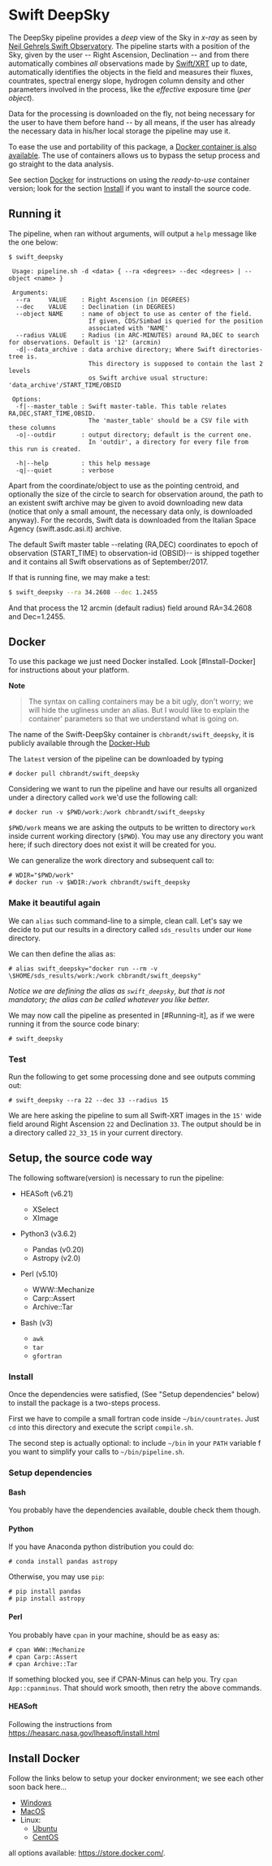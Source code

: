 [dockerhub]: https://hub.docker.com/r/chbrandt/swift_deepsky/
[Swift]: https://en.wikipedia.org/wiki/Neil_Gehrels_Swift_Observatory
[XRT]: https://swift.gsfc.nasa.gov/about_swift/xrt_desc.html

# Swift DeepSky

The DeepSky pipeline provides a *deep* view of the Sky in *x-ray* as seen by [Neil Gehrels Swift Observatory][Swift].
The pipeline starts with a position of the Sky, given by the user -- Right Ascension, Declination -- and from there 
automatically combines *all* observations made by [Swift/XRT][XRT] up to date, automatically identifies
the objects in the field and measures their fluxes, countrates, spectral energy slope, hydrogen column density and other
parameters involved in the process, like the *effective* exposure time (*per object*).

Data for the processing is downloaded on the fly, not being necessary for the user to have them before hand --
by all means, if the user has already the necessary data in his/her local storage the pipeline may use it.

To ease the use and portability of this package, a [Docker container is also available][dockerhub].
The use of containers allows us to bypass the setup process and go straight to the data analysis.

See section [Docker](#Docker) for instructions on using the *ready-to-use* container version; 
look for the section [Install](#Install) if you want to install the source code.

## Running it

The pipeline, when ran without arguments, will output a `help` message
like the one below:

```
$ swift_deepsky

 Usage: pipeline.sh -d <data> { --ra <degrees> --dec <degrees> | --object <name> }

 Arguments:
  --ra     VALUE    : Right Ascension (in DEGREES)
  --dec    VALUE    : Declination (in DEGREES)
  --object NAME     : name of object to use as center of the field.
                      If given, CDS/Simbad is queried for the position
                      associated with 'NAME'
  --radius VALUE    : Radius (in ARC-MINUTES) around RA,DEC to search for observations. Default is '12' (arcmin)
  -d|--data_archive : data archive directory; Where Swift directories-tree is.
                      This directory is supposed to contain the last 2 levels
                      os Swift archive usual structure: 'data_archive'/START_TIME/OBSID

 Options:
  -f|--master_table : Swift master-table. This table relates RA,DEC,START_TIME,OBSID.
                      The 'master_table' should be a CSV file with these columns
  -o|--outdir       : output directory; default is the current one.
                      In 'outdir', a directory for every file from this run is created.

  -h|--help         : this help message
  -q|--quiet        : verbose
```

Apart from the coordinate/object to use as the pointing centroid, and
optionally the size of the circle to search for observation around,
the path to an existent swift archive may be given to avoid downloading
new data (notice that only a small amount, the necessary data only,
is downloaded anyway).
For the records, Swift data is downloaded from the Italian Space Agency (swift.asdc.asi.it) archive.

The default Swift master table --relating (RA,DEC) coordinates to epoch of
observation (START_TIME) to observation-id (OBSID)-- is shipped together
and it contains all Swift observations as of September/2017.

If that is running fine, we may make a test:
```bash
$ swift_deepsky --ra 34.2608 --dec 1.2455
```
And that process the 12 arcmin (default radius) field around RA=34.2608 and Dec=1.2455.


## Docker

To use this package we just need Docker installed.
Look [#Install-Docker] for instructions about your platform.

**Note**
> The syntax on calling containers may be a bit ugly, don't worry;
> we will hide the ugliness under an alias.
> But I would like to explain the container' parameters so that we
> understand what is going on.

The name of the Swift-DeepSky container is `chbrandt/swift_deepsky`,
it is publicly available through the [Docker-Hub][dockerhub]

The `latest` version of the pipeline can be downloaded by typing
```
# docker pull chbrandt/swift_deepsky
```

Considering we want to run the pipeline and have our results all
organized under a directory called `work` we'd use the following call:
```
# docker run -v $PWD/work:/work chbrandt/swift_deepsky
```

`$PWD/work` means we are asking the outputs to be written to directory
`work` inside current working directory (`$PWD`).
You may use any directory you want here; if such directory does not
exist it will be created for you.

We can generalize the work directory and subsequent call to:
```
# WDIR="$PWD/work"
# docker run -v $WDIR:/work chbrandt/swift_deepsky
```

### Make it beautiful again

We can `alias` such command-line to a simple, clean call.
Let's say we decide to put our results in a directory called
`sds_results` under our `Home` directory.

We can then define the alias as:
```
# alias swift_deepsky="docker run --rm -v \$HOME/sds_results/work:/work chbrandt/swift_deepsky"
```

*Notice we are defining the alias as `swift_deepsky`, but that is not
mandatory; the alias can be called whatever you like better.*

We may now call the pipeline as presented in [#Running-it], as if we
were running it from the source code binary:
```
# swift_deepsky
```

### Test

Run the following to get some processing done and see outputs comming out:
```
# swift_deepsky --ra 22 --dec 33 --radius 15
```

We are here asking the pipeline to sum all Swift-XRT images in the `15'` wide field around Right Ascension `22` and Declination `33`. The output should be in a directory called `22_33_15` in your current directory.


## Setup, the source code way

The following software(version) is necessary to run the pipeline:

* HEASoft (v6.21)
  * XSelect
  * XImage

* Python3 (v3.6.2)
  * Pandas (v0.20)
  * Astropy (v2.0)

* Perl (v5.10)
  * WWW::Mechanize
  * Carp::Assert
  * Archive::Tar

* Bash (v3)
  * `awk`
  * `tar`
  * `gfortran`


### Install
Once the dependencies were satisfied, (See "Setup dependencies" below)
to install the package is a two-steps process.

First we have to compile a small fortran code inside `~/bin/countrates`.
Just `cd` into this directory and execute the script `compile.sh`.

The second step is actually optional: to include `~/bin` in your `PATH`
variable f you want to simplify your calls to `~/bin/pipeline.sh`.


### Setup dependencies

#### Bash
You probably have the dependencies available, double check them though.

#### Python
If you have Anaconda python distribution you could do:
```
# conda install pandas astropy
```

Otherwise, you may use `pip`:
```
# pip install pandas
# pip install astropy
```

#### Perl
You probably have `cpan` in your machine, should be as easy as:
```
# cpan WWW::Mechanize
# cpan Carp::Assert
# cpan Archive::Tar
```
If something blocked you, see if CPAN-Minus can help you.
Try `cpan App::cpanminus`. That should work smooth, then retry the above commands.

#### HEASoft
Following the instructions from https://heasarc.nasa.gov/lheasoft/install.html


## Install Docker
Follow the links below to setup your docker environment; we see each other soon back here...

* [Windows](https://www.docker.com/docker-windows)
* [MacOS](https://www.docker.com/docker-mac)
* Linux:
  * [Ubuntu](https://www.docker.com/docker-ubuntu)
  * [CentOS](https://www.docker.com/docker-centos-distribution)

all options available: https://store.docker.com/.
